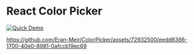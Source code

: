 # React Color Picker
[![Quick Demo](https://i.stack.imgur.com/Vp2cE.png)](https://github.com/Eran-Meir/ColorPicker/blob/master/lib/Demo.mp4)


https://github.com/Eran-Meir/ColorPicker/assets/72932500/eedd8366-1700-40e0-8981-0afccb19ec69

